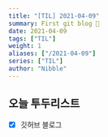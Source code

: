 ```yaml
---
title: "[TIL] 2021-04-09"
summary: First git blog 💛
date: 2021-04-09
tags: ["TIL"]
weight: 1
aliases: ["/2021-04-09"]
series: ["TIL"]
author: "Nibble"
---
```


## 오늘 투두리스트
- [x] 깃허브 블로그